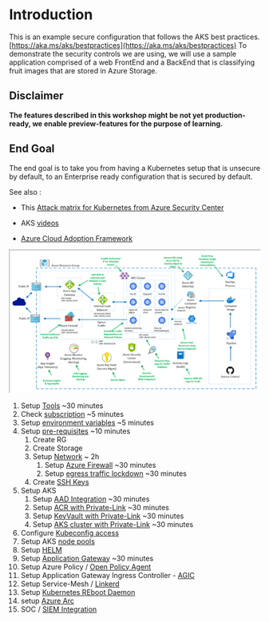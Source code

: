 # Introduction
This is an example secure configuration that follows the AKS best practices. [https://aka.ms/aks/bestpractices](https://aka.ms/aks/bestpractices)
To demonstrate the security controls we are using, we will use a sample application comprised of a web FrontEnd and a BackEnd that is classifying fruit images that are stored in Azure Storage.

## **Disclaimer**

**The features described in this workshop might be not yet production-ready, we enable preview-features for the purpose of learning.**

## End Goal
The end goal is to take you from having a Kubernetes setup that is unsecure by default, to an Enterprise ready configuration that is secured by default.
 
See also :

- This [Attack matrix for Kubernetes from Azure Security Center](https://www.microsoft.com/security/blog/2020/04/02/attack-matrix-kubernetes/)

- AKS [videos](https://azure.microsoft.com/en-us/resources/videos/index/?services=kubernetes-service&sort=newest)

- [Azure Cloud Adoption Framework](https://docs.microsoft.com/en-us/azure/cloud-adoption-framework/innovate/kubernetes)

![High-Level Architecture](./img/cloud-native-hld.png)

1. Setup [Tools](tools.md) ~30 minutes
1. Check [subscription](subscription.md) ~5 minutes
1. Setup [environment variables](set-var.md) ~5 minutes
1. Setup [pre-requisites](setup-prereq-rg-spn.md) ~10 minutes
   1. Create RG
   1. Create Storage
   1. Setup [Network](setup-network.md) ~ 2h
      1. Setup [Azure Firewall](setup-azure-firewall.md) ~30 minutes
      1. Setup [egress traffic lockdown](setup-egress-lockdown.md) ~30 minutes
   1. Create [SSH Keys](setup-prereq-rg-spn.md#Generates-your-ssh-keys)
1. Setup AKS
   1. Setup [AAD Integration](setup-AAD.md) ~30 minutes
   1. Setup [ACR with Private-Link](setup-acr.md) ~30 minutes
   1. Setup [KeyVault with Private-Link](setup-kv.md) ~30 minutes
   1. Setup [AKS cluster with Private-Link](setup-aks.md) ~30 minutes
1. Configure [Kubeconfig access](setup-kubeconfig-access.md)
1. Setup AKS [node pools](setup-nodepools.md)
1. Setup [HELM](setup-helm.md)
1. Setup [Application Gateway](setup-appgw-waf.md) ~30 minutes
1. Setup Azure Policy / [Open Policy Agent](setup-azure-policy-opa-gk.md)
1. Setup Application Gateway Ingress Controller - [AGIC](setup-agic.md)
1. Setup Service-Mesh / [Linkerd](setup-linkerd-service-mesh.md)
1. Setup [Kubernetes REboot Daemon](setup-kured.md)
1. setup [Azure Arc](setup-azure-arc.md)
1. SOC / [SIEM Integration](setup-soc-siem-integration.md)